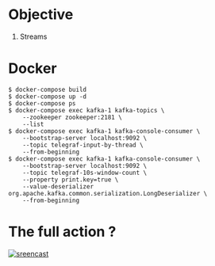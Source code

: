 # Objective

1. Streams

# Docker

```
$ docker-compose build
$ docker-compose up -d
$ docker-compose ps
$ docker-compose exec kafka-1 kafka-topics \
    --zookeeper zookeeper:2181 \ 
    --list
$ docker-compose exec kafka-1 kafka-console-consumer \
    --bootstrap-server localhost:9092 \
    --topic telegraf-input-by-thread \
    --from-beginning
$ docker-compose exec kafka-1 kafka-console-consumer \
    --bootstrap-server localhost:9092 \
    --topic telegraf-10s-window-count \
    --property print.key=true \
    --value-deserializer org.apache.kafka.common.serialization.LongDeserializer \
    --from-beginning
```

# The full action ?

[![sreencast](https://asciinema.org/a/jfXXzDMSrGNplXj3MLdPOGEAt.png)](https://asciinema.org/a/jfXXzDMSrGNplXj3MLdPOGEAt?autoplay=1)
